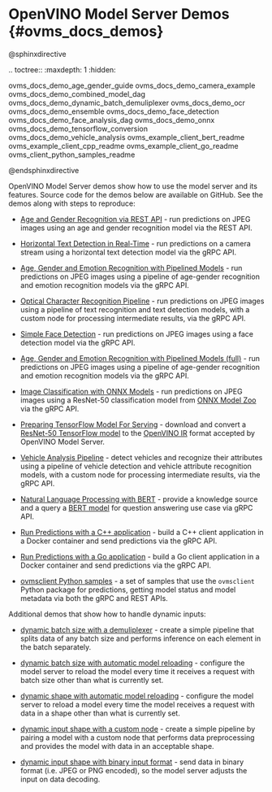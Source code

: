 # OpenVINO Model Server Demos {#ovms_docs_demos}

@sphinxdirective

.. toctree::
   :maxdepth: 1
   :hidden:

   ovms_docs_demo_age_gender_guide
   ovms_docs_demo_camera_example
   ovms_docs_demo_combined_model_dag
   ovms_docs_demo_dynamic_batch_demuliplexer
   ovms_docs_demo_ocr
   ovms_docs_demo_ensemble
   ovms_docs_demo_face_detection
   ovms_docs_demo_face_analysis_dag
   ovms_docs_demo_onnx
   ovms_docs_demo_tensorflow_conversion
   ovms_docs_demo_vehicle_analysis
   ovms_example_client_bert_readme
   ovms_example_client_cpp_readme
   ovms_example_client_go_readme
   ovms_client_python_samples_readme

@endsphinxdirective

OpenVINO Model Server demos show how to use the model server and its features. Source code for the demos below are available on GitHub. See the demos along with steps to reproduce:


- [Age and Gender Recognition via REST API](age_gender_guide.md) - run predictions on JPEG images using an age and gender recognition model via the REST API.

- [Horizontal Text Detection in Real-Time](camera_example.md) - run predictions on a camera stream using a horizontal text detection model via the gRPC API.

- [Age, Gender and Emotion Recognition with Pipelined Models](combined_model_dag.md) - run predictions on JPEG images using a pipeline of age-gender recognition and emotion recognition models via the gRPC API.

- [Optical Character Recognition Pipeline](east_ocr.md) - run predictions on JPEG images using a pipeline of text recognition and text detection models, with a custom node for processing intermediate results, via the gRPC API.

- [Simple Face Detection](face_detection_script_example.md) - run predictions on JPEG images using a face detection model via the gRPC API.

- [Age, Gender and Emotion Recognition with Pipelined Models (full)](faces_analysis_dag.md) - run predictions on JPEG images using a pipeline of age-gender recognition and emotion recognition models via the gRPC API.

- [Image Classification with ONNX Models](ovms_onnx_example.md) - run predictions on JPEG images using a ResNet-50 classification model from [ONNX Model Zoo](https://github.com/onnx/models) via the gRPC API.

- [Preparing TensorFlow Model For Serving](tf_model_binary_input.md) - download and convert a [ResNet-50 TensorFlow model](https://github.com/tensorflow/models/tree/v2.2.0/official/r1/resnet) to the [OpenVINO IR](https://docs.openvino.ai/latest/openvino_docs_MO_DG_IR_and_opsets.html#doxid-openvino-docs-m-o-d-g-i-r-and-opsets) format accepted by OpenVINO Model Server.

- [Vehicle Analysis Pipeline](vehicles_analysis_dag.md) - detect vehicles and recognize their attributes using a pipeline of vehicle detection and vehicle attribute recognition models, with a custom node for processing intermediate results, via the gRPC API.

- [Natural Language Processing with BERT](../example_client/bert/README.md) - provide a knowledge source and a query a [BERT model](https://docs.openvino.ai/latest/omz_models_model_bert_small_uncased_whole_word_masking_squad_int8_0002.html) for question answering use case via gRPC API.

- [Run Predictions with a C++ application](../example_client/cpp/README.md) - build a C++ client application in a Docker container and send predictions via the gRPC API. 

- [Run Predictions with a Go application](../example_client/go/README.md) - build a Go client application in a Docker container and send predictions via the gRPC API.

- [ovmsclient Python samples](../client/python/samples/README.md) - a set of samples that use the `ovmsclient` Python package for predictions, getting model status and model metadata via both the gRPC and REST APIs.

Additional demos that show how to handle dynamic inputs:

- [dynamic batch size with a demuliplexer](./dynamic_bs_demultiplexer.md) - create a simple pipeline that splits data of any batch size and performs inference on each element in the batch separately.

- [dynamic batch size with automatic model reloading](./dynamic_bs_auto_reload.md) - configure the model server to reload the model every time it receives a request with batch size other than what is currently set.

- [dynamic shape with automatic model reloading](./dynamic_shape_auto_reload.md) - configure the model server to reload a model every time the model receives a request with data in a shape other than what is currently set.

- [dynamic input shape with a custom node](./dynamic_shape_custom_node.md) - create a simple pipeline by pairing a model with a custom node that performs data preprocessing and provides the model with data in an acceptable shape.

- [dynamic input shape with binary input format](./dynamic_shape_binary_inputs.md) - send data in binary format (i.e. JPEG or PNG encoded), so the model server adjusts the input on data decoding. 